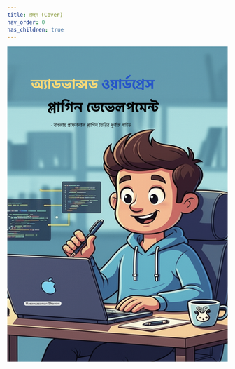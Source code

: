 ```yaml
---
title: প্রচ্ছদ (Cover)
nav_order: 0
has_children: true
---
```


<img src="./cover.png" alt="অ্যাডভান্সড ওয়ার্ডপ্রেস প্লাগিন ডেভেলপমেন্ট" />